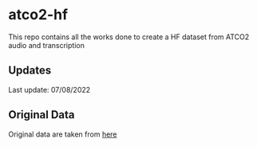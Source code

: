 # atco2-hf

This repo contains all the works done to create a HF dataset from ATCO2 audio and transcription

## Updates

Last update: 07/08/2022

## Original Data

Original data are taken from [here](https://www.atco2.org/data)

